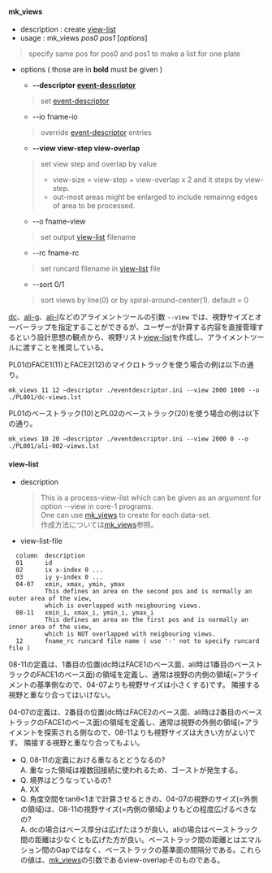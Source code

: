 #### mk_views

+ description : create [view-list](#view-list)
+ usage : mk_views *pos0* *pos1* [*options*]  
> specify same pos for pos0 and pos1 to make a list for one plate  

+ options ( those are in **bold** must be given )
  - **--descriptor [event-descriptor](event-descriptor.md)**
  > set [event-descriptor](event-descriptor.md)  

  - --io fname-io
  > override [event-descriptor](event-descriptor.md) entries  

  - **--view view-step view-overlap**
  > set view step and overlap by value  
  > - view-size = view-step + view-overlap x 2 and it steps by view-step.  
  > - out-most areas might be enlarged to include remainng edges of area to be processed.  

  - --o fname-view
  > set output [view-list](#view-list) filename  

  - --rc fname-rc
  > set runcard filename in [view-list](#view-list) file  

  - --sort 0/1
  > sort views by line(0) or by spiral-around-center(1). default = 0  

[dc](dc.md)、[ali-g](ali-g.md)、[ali-l](ali-l.md)などのアライメントツールの引数 `--view` では、視野サイズとオーバーラップを指定することができるが、ユーザーが計算する内容を直接管理するという設計思想の観点から、視野リスト[view-list](#view-list)を作成し、アライメントツールに渡すことを推奨している。

PL01のFACE1(11)とFACE2(12)のマイクロトラックを使う場合の例は以下の通り。

```
mk_views 11 12 –descriptor ./eventdescriptor.ini --view 2000 1000 --o ./PL001/dc-views.lst
```

PL01のベーストラック(10)とPL02のベーストラック(20)を使う場合の例は以下の通り。

```
mk_views 10 20 –descriptor ./eventdescriptor.ini --view 2000 0 --o ./PL001/ali-002-views.lst
```

#### view-list

+ description
  > This is a process-view-list which can be given as an argument for option --view in core-1 programs.  
  > One can use [mk_views](#mk_views) to create for each data-set.  
  > 作成方法については[mk_views](#mk_views)参照。

+ view-list-file
```
  column  description
  01      id
  02      ix x-index 0 ...  
  03      iy y-index 0 ...  
  04-07   xmin, xmax, ymin, ymax  
          This defines an area on the second pos and is normally an outer area of the view,  
          which is overlapped with neigbouring views.  
  08-11   xmin_i, xmax_i, ymin_i, ymax_i  
          This defines an area on the first pos and is normally an inner area of the view,  
          which is NOT overlapped with neigbouring views.  
  12      fname_rc runcard file name ( use '-' not to specify runcard file )  
```

08-11の定義は、1番目の位置(dc時はFACE1のベース面、ali時は1番目のベーストラックのFACE1のベース面)の領域を定義し、通常は視野の内側の領域(=アライメントの基準側なので、04-07よりも視野サイズは小さくする)です。
隣接する視野と重なり合ってはいけない。

04-07の定義は、2番目の位置(dc時はFACE2のベース面、ali時は2番目のベーストラックのFACE1のベース面)の領域を定義し、通常は視野の外側の領域(=アライメントを探索される側なので、08-11よりも視野サイズは大きい方がよい)です。
隣接する視野と重なり合ってもよい。

* Q. 08-11の定義における重なるとどうなるの?<br>
  A. 重なった領域は複数回接続に使われるため、ゴーストが発生する。
* Q. 境界はどうなっているの?<br>
  A. XX
* Q. 角度空間をtanθ<1まで計算させるときの、04-07の視野のサイズ(=外側の領域)は、08-11の視野サイズ(=内側の領域)よりもどの程度広げるべきなの?<br>
  A. dcの場合はベース厚分は広げたほうが良い。aliの場合はベーストラック間の距離は少なくとも広げた方が良い。ベーストラック間の距離とはエマルション間のGapではなく、ベーストラックの基準面の間隔分である。これらの値は、[mk_views](#mk_views)の引数であるview-overlapそのものである。
